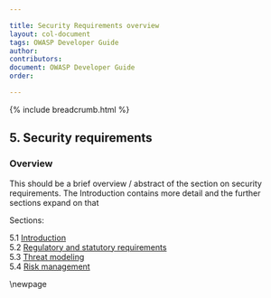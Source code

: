 ```yaml
---

title: Security Requirements overview
layout: col-document
tags: OWASP Developer Guide
author:
contributors:
document: OWASP Developer Guide
order:

---
```


{% include breadcrumb.html %}

## 5. Security requirements

### Overview

This should be a brief overview / abstract of the section on security requirements.
The Introduction contains more detail and the further sections expand on that

Sections:

5.1 [Introduction](#introduction-to-security-requirements)  
5.2 [Regulatory and statutory requirements](#regulatory-and-statutory-requirements)  
5.3 [Threat modeling](#threat-modeling)  
5.4 [Risk management](#risk-management)  

\newpage
